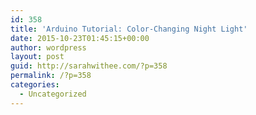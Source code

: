 ```yaml
---
id: 358
title: 'Arduino Tutorial: Color-Changing Night Light'
date: 2015-10-23T01:45:15+00:00
author: wordpress
layout: post
guid: http://sarahwithee.com/?p=358
permalink: /?p=358
categories:
  - Uncategorized
---
```

